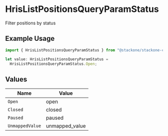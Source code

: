 # HrisListPositionsQueryParamStatus

Filter positions by status

## Example Usage

```typescript
import { HrisListPositionsQueryParamStatus } from "@stackone/stackone-client-ts/sdk/models/operations";

let value: HrisListPositionsQueryParamStatus =
  HrisListPositionsQueryParamStatus.Open;
```

## Values

| Name            | Value           |
| --------------- | --------------- |
| `Open`          | open            |
| `Closed`        | closed          |
| `Paused`        | paused          |
| `UnmappedValue` | unmapped_value  |